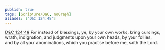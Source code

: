 ```yaml
---
publish: true
tags: [Scripture/DaC, noGraph]
aliases: ["D&C 124:48"]
---
```

[D&C 124:48](https://churchofjesuschrist.org/study/scriptures/dc-testament/dc/124?lang=eng&id=p48#p48) For instead of blessings, ye, by your own works, bring cursings, wrath, indignation, and judgments upon your own heads, by your follies, and by all your abominations, which you practise before me, saith the Lord.
